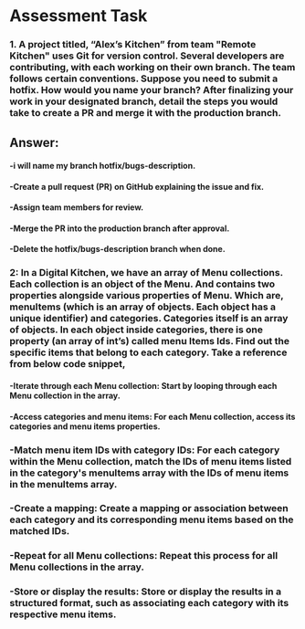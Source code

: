 # Assessment Task

### 1. A project titled, “Alex’s Kitchen” from team "Remote Kitchen" uses Git for version control. Several developers are contributing, with each working on their own branch. The team follows certain conventions. Suppose you need to submit a hotfix. How would you name your branch? After finalizing your work in your designated branch, detail the steps you would take to create a PR and merge it with the production branch.

## Answer:

#### -i will name my branch hotfix/bugs-description.

#### -Create a pull request (PR) on GitHub explaining the issue and fix.

#### -Assign team members for review.

#### -Merge the PR into the production branch after approval.

#### -Delete the hotfix/bugs-description branch when done.

### 2: In a Digital Kitchen, we have an array of Menu collections. Each collection is an object of the Menu. And contains two properties alongside various properties of Menu. Which are, menuItems (which is an array of objects. Each object has a unique identifier) and categories. Categories itself is an array of objects. In each object inside categories, there is one property (an array of int’s) called menu Items Ids. Find out the specific items that belong to each category. Take a reference from below code snippet,

#### -Iterate through each Menu collection: Start by looping through each Menu collection in the array.

#### -Access categories and menu items: For each Menu collection, access its categories and menu items properties.

### -Match menu item IDs with category IDs: For each category within the Menu collection, match the IDs of menu items listed in the category's menuItems array with the IDs of menu items in the menuItems array.

### -Create a mapping: Create a mapping or association between each category and its corresponding menu items based on the matched IDs.

### -Repeat for all Menu collections: Repeat this process for all Menu collections in the array.

### -Store or display the results: Store or display the results in a structured format, such as associating each category with its respective menu items.
